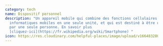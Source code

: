 ```yaml
---
category: tech
name: Dispositif personnel
description: "Un appareil mobile qui combine des fonctions cellulaires et
  informatiques mobiles en une seule unité, et qui est destiné à être utilisé
  par une seule personne. En savoir plus
  [cliquez-ici](https://fr.wikipedia.org/wiki/Smartphone) "
icon: https://res.cloudinary.com/helpful-places/image/upload/v1664832807/dtpr-icons/tech/personal_device_vytt3b.svg
---
```

